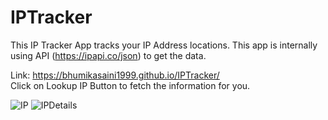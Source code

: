 # IPTracker
This IP Tracker App tracks your IP Address locations. This app is internally using API (https://ipapi.co/json) to get the data.  

Link: https://bhumikasaini1999.github.io/IPTracker/  
Click on Lookup IP Button to fetch the information for you.  

![IP](https://user-images.githubusercontent.com/106880974/174705366-465a64e2-f6e1-4ee4-985a-d5e4e84a61d8.png)
![IPDetails](https://user-images.githubusercontent.com/106880974/174705619-2baac024-3143-4481-986c-a145643120d4.png)
